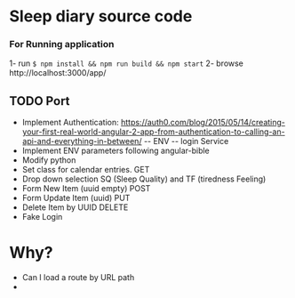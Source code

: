 # Sleep diary source code

### For Running application 

1- run 
  `$ npm install && npm run build && npm start`
2- 
  browse http://localhost:3000/app/
  
## TODO Port

- Implement Authentication: https://auth0.com/blog/2015/05/14/creating-your-first-real-world-angular-2-app-from-authentication-to-calling-an-api-and-everything-in-between/
-- ENV
-- login Service
- Implement ENV parameters following angular-bible
- Modify python
- Set class for calendar entries. GET 
- Drop down selection SQ (Sleep Quality) and TF (tiredness Feeling)
- Form New Item (uuid empty) POST 
- Form Update Item (uuid) PUT
- Delete Item by UUID DELETE
- Fake Login 

# Why? 

- Can I load a route by URL path
- 
